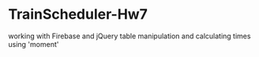# TrainScheduler-Hw7
working with Firebase and jQuery table manipulation and calculating times using 'moment'
